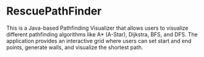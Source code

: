 # RescuePathFinder
This is a Java-based Pathfinding Visualizer that allows users to visualize different pathfinding algorithms like A* (A-Star), Dijkstra, BFS, and DFS. The application provides an interactive grid where users can set start and end points, generate walls, and visualize the shortest path.
